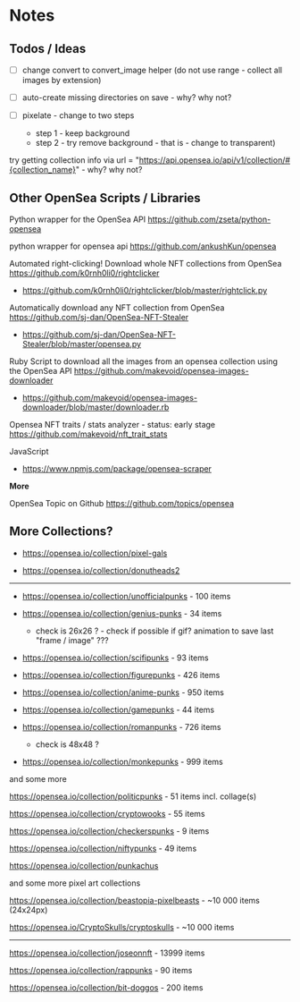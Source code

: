 # Notes

## Todos / Ideas

- [ ]   change convert to convert_image helper (do not use range - collect all images by extension)
- [ ]   auto-create missing directories on save - why? why not?

- [ ] pixelate - change to two steps
  - step 1 - keep background
  - step 2 - try remove background - that is - change to transparent)


try getting collection info via url = "https://api.opensea.io/api/v1/collection/#{collection_name}"  - why? why not?

## Other OpenSea Scripts / Libraries

Python wrapper for the OpenSea API <https://github.com/zseta/python-opensea>

python wrapper for opensea api <https://github.com/ankushKun/opensea>

Automated right-clicking! Download whole NFT collections from OpenSea <https://github.com/k0rnh0li0/rightclicker>

- <https://github.com/k0rnh0li0/rightclicker/blob/master/rightclick.py>

Automatically download any NFT collection from OpenSea <https://github.com/sj-dan/OpenSea-NFT-Stealer>

- <https://github.com/sj-dan/OpenSea-NFT-Stealer/blob/master/opensea.py>


Ruby
Script to download all the images from an opensea collection using the OpenSea API <https://github.com/makevoid/opensea-images-downloader>

- <https://github.com/makevoid/opensea-images-downloader/blob/master/downloader.rb>

Opensea NFT traits / stats analyzer - status: early stage <https://github.com/makevoid/nft_trait_stats>



JavaScript

- <https://www.npmjs.com/package/opensea-scraper>



**More**

OpenSea Topic on Github <https://github.com/topics/opensea>



## More Collections?

- <https://opensea.io/collection/pixel-gals>

- <https://opensea.io/collection/donutheads2>

---

- <https://opensea.io/collection/unofficialpunks> - 100 items

- <https://opensea.io/collection/genius-punks>  - 34 items
   - check is 26x26 ?   - check if possible if gif? animation to save last "frame / image" ???

- <https://opensea.io/collection/scifipunks> -  93 items


- <https://opensea.io/collection/figurepunks> - 426 items


- <https://opensea.io/collection/anime-punks> - 950 items

- <https://opensea.io/collection/gamepunks> - 44 items

- <https://opensea.io/collection/romanpunks> - 726 items
    - check is 48x48 ?


- <https://opensea.io/collection/monkepunks> - 999 items

and some more

https://opensea.io/collection/politicpunks - 51 items incl. collage(s)

https://opensea.io/collection/cryptowooks  - 55 items

https://opensea.io/collection/checkerspunks - 9 items

https://opensea.io/collection/niftypunks - 49 items

https://opensea.io/collection/punkachus





and some more pixel art collections

https://opensea.io/collection/beastopia-pixelbeasts - ~10 000 items  (24x24px)

https://opensea.io/CryptoSkulls/cryptoskulls - ~10 000 items



----------------------------

https://opensea.io/collection/joseonnft  - 13999 items

https://opensea.io/collection/rappunks - 90 items


https://opensea.io/collection/bit-doggos  - 200 items




